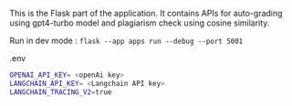 This is the Flask part of the application. It contains APIs for auto-grading using gpt4-turbo model and plagiarism check using cosine similarity.

Run in dev mode : `flask --app apps run --debug --port 5001`

.env
```bash
OPENAI_API_KEY= <openAi key>
LANGCHAIN_API_KEY= <Langchain API key>
LANGCHAIN_TRACING_V2=true
```
